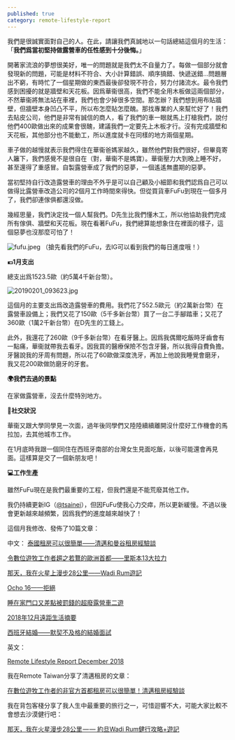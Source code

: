```yaml
---
published: true
category: remote-lifestyle-report
---
```

我們是很誠實面對自己的人。在此，請讓我們真誠地以一句話總結這個月的生活：「**我們爲當初堅持做露營車的任性感到十分後悔。**」

開著家流浪的夢想很美好，唯一的問題就是我們太不自量力了。每做一個部分就會發現新的問題，可能是材料不符合、大小計算錯誤、順序搞錯、快遞送錯...問題層出不窮，有時忙了一個星期做的東西最後卻發現不符合，努力付諸流水。最令我們感到困擾的就是牆壁和天花板。因爲華衞很高，我們不能全用木板做這兩個部分，不然華衞將無法站在車裡，我們也會少掉很多空間。那怎辦？我們想到用布貼牆壁，但牆壁本身凹凸不平，所以布怎麼貼怎麼醜。那找專業的人來幫忙好了！我們去貼皮公司，他們是非常有誠信的商人，看了我們的車一眼就馬上打槍我們，說付他們400歐做出來的成果會很醜，建議我們一定要先上木板才行。沒有完成牆壁和天花板，其他部分也不能動工，所以進度就卡在同樣的地方兩個星期。

車子做的越慢就表示我們得住在華衞爸媽家越久，雖然他們對我們很好，但畢竟寄人籬下，我們感覺不是很自在（對，華衞不是媽寶）。華衞壓力大到晚上睡不好，甚至還得了重感冒。自製露營車成了我們的惡夢，一個遙遙無盡期的惡夢。

當初堅持自行改造露營車的理由不外乎是可以自己顧及小細節和我們認爲自己可以做得比露營車改造公司的2個月工作時間來得快。但從買貨車FuFu到現在一個多月了，我們卻連傢俱都還沒做。

幾經思量，我們決定找一個人幫我們。D先生比我們懂木工，所以他協助我們完成所有傢俱、牆壁和天花板。現在看著FuFu，我們總算能想象住在裡面的樣子，這個惡夢也沒那麼可怕了！

![fufu.jpeg]({{site.baseurl}}/images/fufu.jpeg)
（搶先看我們的FuFu，去IG可以看到我們的每日進度哦！）

**💶1月支出**

總支出爲1523.5歐（約5萬4千新台幣）。

![20190201_093623.jpg]({{site.baseurl}}/images/20190201_093623.jpg)

這個月的主要支出爲改造露營車的費用。我們花了552.5歐元（約2萬新台幣）在露營車設備上；我們又花了150歐（5千多新台幣）買了一台二手腳踏車；又花了360歐（1萬2千新台幣）在D先生的工錢上。

此外，我還花了260歐（9千多新台幣）在看牙醫上。因爲我偶爾吃飯時牙齒會有一點痛，華衞就帶我去看牙。因我買的醫療保險不包含牙醫，所以我得自費負擔。牙醫說我的牙周有問題，所以花了60歐做深度洗牙，再加上他說我睡覺會磨牙，我又花200歐做防磨牙的牙套。

**🌍我們去過的景點**

在家做露營車，沒去什麼特別地方。

**🍻社交狀況**

華衞又跟大學同學見一次面，過年後同學們又陸陸續續離開沒什麼好工作機會的馬拉加，去其他城市工作。

在1月底時我跟一個同住在西班牙南部的台灣女生見面吃飯，以後可能還會再見面。這樣算是交了一個新朋友吧！

**💻工作生產**

雖然FuFu現在是我們最重要的工程，但我們還是不能荒廢其他工作。

我仍持續更新IG（[@tsainei](https://www.instagram.com/tsainei/)），但因FuFu使我心力交瘁，所以更新緩慢。不過以後會更新越來越頻繁，因爲我們的進度越來越快了！

這個月我修改、發佈了10篇文章：

中文：
[泰國租房可以很簡單——清邁和曼谷租房經驗談](https://tsainei.com/%E6%B3%B0%E5%9C%8B%E7%A7%9F%E6%88%BF%E5%8F%AF%E4%BB%A5%E5%BE%88%E7%B0%A1%E5%96%AE-%E6%B8%85%E9%82%81%E5%92%8C%E6%9B%BC%E8%B0%B7%E7%A7%9F%E6%88%BF%E7%B6%93%E9%A9%97%E8%AB%87/)

[令數位遊牧工作者趨之若鶩的歐洲首都——里斯本13大拉力](https://tsainei.com/%E4%BB%A4%E6%95%B8%E4%BD%8D%E9%81%8A%E7%89%A7%E5%B7%A5%E4%BD%9C%E8%80%85%E8%B6%A8%E4%B9%8B%E8%8B%A5%E9%B6%A9%E7%9A%84%E6%AD%90%E6%B4%B2%E9%A6%96%E9%83%BD-%E9%87%8C%E6%96%AF%E6%9C%AC13%E5%A4%A7%E6%8B%89%E5%8A%9B/)

[那天，我在火星上漫步28公里——Wadi Rum遊記](https://medium.com/live-on-the-road/wadi-rum-travel-walk-in-the-desert-1abff8f144f5)

[Ocho 16——拒絕](https://tsainei.com/Ocho-16-%E6%8B%92%E7%B5%95/)

[睡在家門口又差點被罰錢的超廢露營車二遊](https://tsainei.com/%E7%9D%A1%E5%9C%A8%E5%AE%B6%E9%96%80%E5%8F%A3%E5%8F%88%E5%B7%AE%E9%BB%9E%E8%A2%AB%E7%BD%B0%E9%8C%A2%E7%9A%84%E8%B6%85%E5%BB%A2%E9%9C%B2%E7%87%9F%E8%BB%8A%E4%BA%8C%E9%81%8A/)

[2018年12月遠距生活摘要](https://tsainei.com/2018%E5%B9%B412%E6%9C%88%E9%81%A0%E8%B7%9D%E7%94%9F%E6%B4%BB%E6%91%98%E8%A6%81/)

[西班牙結婚——默契不及格的結婚面試](https://tsainei.com/%E8%A5%BF%E7%8F%AD%E7%89%99%E7%B5%90%E5%A9%9A-%E9%BB%98%E5%A5%91%E4%B8%8D%E5%8F%8A%E6%A0%BC%E7%9A%84%E7%B5%90%E5%A9%9A%E9%9D%A2%E8%A9%A6/)

英文：

[Remote Lifestyle Report December 2018](https://tsainei.com/Remote-Lifestyle-Report-December-2018/)

我在Remote Taiwan分享了清邁租房的文章：

[在數位遊牧工作者的非官方首都租房可以很簡單！清邁租房經驗談](https://medium.com/remote-taiwan/house-rental-in-chiang-mai-e3979e8998e9)

我在背包客棧分享了我人生中最重要的旅行之一，可惜迴響不大，可能大家比較不會想去沙漠健行吧：

[那天，我在火星漫步28公里 — — 約旦Wadi Rum健行攻略+遊記](https://www.backpackers.com.tw/forum/showthread.php?t=10232853)
